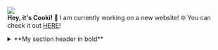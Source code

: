 ![](http://cooki-studios.github.io/img/CookiWeb.png)
<br>
__Hey, it's Cooki! 👋__
I am currently working on a new website! 🌐 You can check it out [HERE](https://cooki-studios.github.io)!
<br>

<details>
><summary>
  **My section header in bold**
  </summary>
  Any folded content here. It requires an empty line just above it.
  ```javascript
    console.log("WELCOME!");
  ```
</details>
